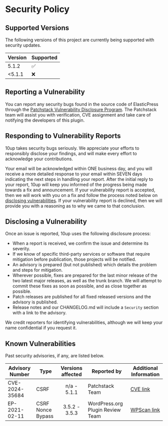 # Security Policy

## Supported Versions

The following versions of this project are currently being supported with security updates.

| Version | Supported          |
| ------- | ------------------ |
| 5.1.2   | :white_check_mark: |
| <5.1.1  | :x:                |

## Reporting a Vulnerability

You can report any security bugs found in the source code of ElasticPress through the [Patchstack Vulnerability Disclosure Program](https://patchstack.com/database/vdp/elasticpress). The Patchstack team will assist you with verification, CVE assignment and take care of notifying the developers of this plugin.

## Responding to Vulnerability Reports

10up takes security bugs seriously.  We appreciate your efforts to responsibly disclose your findings, and will make every effort to acknowledge your contributions.

Your email will be acknowledged within ONE business day, and you will receive a more detailed response to your email within SEVEN days indicating the next steps in handling your report.  After the initial reply to your report, 10up will keep you informed of the progress being made towards a fix and announcement.  If your vulnerability report is accepted, then we will work with you on a fix and follow the process noted below on [disclosing vulnerabilities](#disclosing-a-vulnerability).  If your vulnerability report is declined, then we will provide you with a reasoning as to why we came to that conclusion.

## Disclosing a Vulnerability

Once an issue is reported, 10up uses the following disclosure process:

- When a report is received, we confirm the issue and determine its severity.
- If we know of specific third-party services or software that require mitigation before publication, those projects will be notified.
- An advisory is prepared (but not published) which details the problem and steps for mitigation.
- Wherever possible, fixes are prepared for the last minor release of the two latest major releases, as well as the trunk branch.  We will attempt to commit these fixes as soon as possible, and as close together as possible.
- Patch releases are published for all fixed released versions and the advisory is published.
- Release notes and our CHANGELOG.md will include a `Security` section with a link to the advisory.

We credit reporters for identifying vulnerabilities, although we will keep your name confidential if you request it.

## Known Vulnerabilities

Past security advisories, if any, are listed below.

| Advisory Number | Type               | Versions affected | Reported by           | Additional Information      |
|-----------------|--------------------|:-----------------:|-----------------------|-----------------------------|
| CVE-2024-35684 | CSRF | n/a - 5.1.1 | Patchstack Team | [CVE link](https://www.cve.org/CVERecord?id=CVE-2024-35684) |
| EP-2021-02-11 | CSRF Nonce Bypass | 3.5.2 - 3.5.3 | WordPress.org Plugin Review Team | [WPScan link](https://wpscan.com/vulnerability/ce655810-bd08-4042-ac3d-63def5c76994) |
